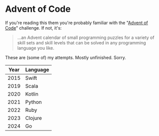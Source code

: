 # Advent of Code

If you're reading this them you're probably familiar with the
"[Advent of Code](https://adventofcode.com/)" challenge. If
not, it's:

> ...an Advent calendar of small programming puzzles for a variety of skill
> sets and skill levels that can be solved in any programming language you like.

These are (some of) my attempts. Mostly unfinished. Sorry.

|Year|Language|
|----|--------|
|2015|Swift|
|2019|Scala|
|2020|Kotlin|
|2021|Python|
|2022|Ruby|
|2023|Clojure|
|2024|Go|
